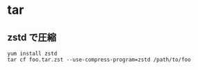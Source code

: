 # tar

## zstd で圧縮

```
yum install zstd
tar cf foo.tar.zst --use-compress-program=zstd /path/to/foo
```
